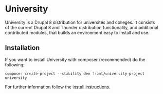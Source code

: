 # University

University is a Drupal 8 distribution for universites and colleges. It consists of the current Drupal 8 and Thunder distribution functionality, and additional contributed modules, that builds an environment easy to install and use.

## Installation

If you want to install University with composer (recommended) do the following:

```
composer create-project --stability dev front/university-project university
```

For further information follow the [install instructions](https://www.drupal.org/docs/8/install).
